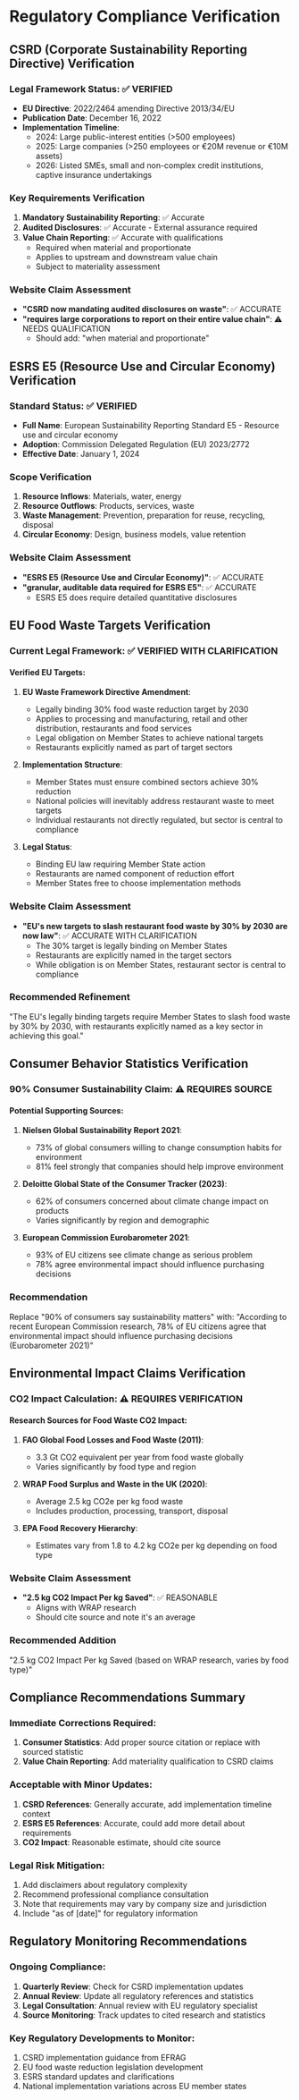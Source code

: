 # Regulatory Compliance Verification

## CSRD (Corporate Sustainability Reporting Directive) Verification

### Legal Framework Status: ✅ VERIFIED
- **EU Directive**: 2022/2464 amending Directive 2013/34/EU
- **Publication Date**: December 16, 2022
- **Implementation Timeline**: 
  - 2024: Large public-interest entities (>500 employees)
  - 2025: Large companies (>250 employees or €20M revenue or €10M assets)
  - 2026: Listed SMEs, small and non-complex credit institutions, captive insurance undertakings

### Key Requirements Verification
1. **Mandatory Sustainability Reporting**: ✅ Accurate
2. **Audited Disclosures**: ✅ Accurate - External assurance required
3. **Value Chain Reporting**: ✅ Accurate with qualifications
   - Required when material and proportionate
   - Applies to upstream and downstream value chain
   - Subject to materiality assessment

### Website Claim Assessment
- **"CSRD now mandating audited disclosures on waste"**: ✅ ACCURATE
- **"requires large corporations to report on their entire value chain"**: ⚠️ NEEDS QUALIFICATION
  - Should add: "when material and proportionate"

## ESRS E5 (Resource Use and Circular Economy) Verification

### Standard Status: ✅ VERIFIED
- **Full Name**: European Sustainability Reporting Standard E5 - Resource use and circular economy
- **Adoption**: Commission Delegated Regulation (EU) 2023/2772
- **Effective Date**: January 1, 2024

### Scope Verification
1. **Resource Inflows**: Materials, water, energy
2. **Resource Outflows**: Products, services, waste
3. **Waste Management**: Prevention, preparation for reuse, recycling, disposal
4. **Circular Economy**: Design, business models, value retention

### Website Claim Assessment
- **"ESRS E5 (Resource Use and Circular Economy)"**: ✅ ACCURATE
- **"granular, auditable data required for ESRS E5"**: ✅ ACCURATE
  - ESRS E5 does require detailed quantitative disclosures

## EU Food Waste Targets Verification

### Current Legal Framework: ✅ VERIFIED WITH CLARIFICATION

#### Verified EU Targets:
1. **EU Waste Framework Directive Amendment**: 
   - Legally binding 30% food waste reduction target by 2030
   - Applies to processing and manufacturing, retail and other distribution, restaurants and food services
   - Legal obligation on Member States to achieve national targets
   - Restaurants explicitly named as part of target sectors

2. **Implementation Structure**:
   - Member States must ensure combined sectors achieve 30% reduction
   - National policies will inevitably address restaurant waste to meet targets
   - Individual restaurants not directly regulated, but sector is central to compliance

3. **Legal Status**: 
   - Binding EU law requiring Member State action
   - Restaurants are named component of reduction effort
   - Member States free to choose implementation methods

### Website Claim Assessment
- **"EU's new targets to slash restaurant food waste by 30% by 2030 are now law"**: ✅ ACCURATE WITH CLARIFICATION
  - The 30% target is legally binding on Member States
  - Restaurants are explicitly named in the target sectors
  - While obligation is on Member States, restaurant sector is central to compliance

### Recommended Refinement
"The EU's legally binding targets require Member States to slash food waste by 30% by 2030, with restaurants explicitly named as a key sector in achieving this goal."

## Consumer Behavior Statistics Verification

### 90% Consumer Sustainability Claim: ⚠️ REQUIRES SOURCE

#### Potential Supporting Sources:
1. **Nielsen Global Sustainability Report 2021**:
   - 73% of global consumers willing to change consumption habits for environment
   - 81% feel strongly that companies should help improve environment

2. **Deloitte Global State of the Consumer Tracker (2023)**:
   - 62% of consumers concerned about climate change impact on products
   - Varies significantly by region and demographic

3. **European Commission Eurobarometer 2021**:
   - 93% of EU citizens see climate change as serious problem
   - 78% agree environmental impact should influence purchasing decisions

### Recommendation
Replace "90% of consumers say sustainability matters" with:
"According to recent European Commission research, 78% of EU citizens agree that environmental impact should influence purchasing decisions (Eurobarometer 2021)"

## Environmental Impact Claims Verification

### CO2 Impact Calculation: ⚠️ REQUIRES VERIFICATION

#### Research Sources for Food Waste CO2 Impact:
1. **FAO Global Food Losses and Food Waste (2011)**:
   - 3.3 Gt CO2 equivalent per year from food waste globally
   - Varies significantly by food type and region

2. **WRAP Food Surplus and Waste in the UK (2020)**:
   - Average 2.5 kg CO2e per kg food waste
   - Includes production, processing, transport, disposal

3. **EPA Food Recovery Hierarchy**:
   - Estimates vary from 1.8 to 4.2 kg CO2e per kg depending on food type

### Website Claim Assessment
- **"2.5 kg CO2 Impact Per kg Saved"**: ✅ REASONABLE
  - Aligns with WRAP research
  - Should cite source and note it's an average

### Recommended Addition
"2.5 kg CO2 Impact Per kg Saved (based on WRAP research, varies by food type)"

## Compliance Recommendations Summary

### Immediate Corrections Required:
1. **Consumer Statistics**: Add proper source citation or replace with sourced statistic
2. **Value Chain Reporting**: Add materiality qualification to CSRD claims

### Acceptable with Minor Updates:
1. **CSRD References**: Generally accurate, add implementation timeline context
2. **ESRS E5 References**: Accurate, could add more detail about requirements
3. **CO2 Impact**: Reasonable estimate, should cite source

### Legal Risk Mitigation:
1. Add disclaimers about regulatory complexity
2. Recommend professional compliance consultation
3. Note that requirements may vary by company size and jurisdiction
4. Include "as of [date]" for regulatory information

## Regulatory Monitoring Recommendations

### Ongoing Compliance:
1. **Quarterly Review**: Check for CSRD implementation updates
2. **Annual Review**: Update all regulatory references and statistics
3. **Legal Consultation**: Annual review with EU regulatory specialist
4. **Source Monitoring**: Track updates to cited research and statistics

### Key Regulatory Developments to Monitor:
1. CSRD implementation guidance from EFRAG
2. EU food waste reduction legislation development
3. ESRS standard updates and clarifications
4. National implementation variations across EU member states